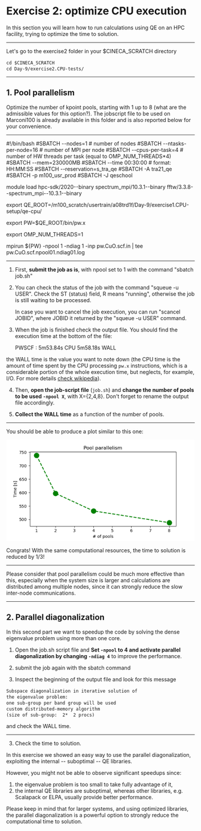 # Exercise 2: optimize CPU execution

In this section you will learn how to run calculations using QE on an HPC facility,
trying to optimize the time to solution. 

------------------------------------------------------------------------

Let's go to the exercise2 folder in your $CINECA_SCRATCH directory

~~~~~{.bash}
cd $CINECA_SCRATCH  
cd Day-9/exercise2.CPU-tests/
~~~~~

------------------------------------------------------------------------

## 1. Pool parallelism

Optimize the number of kpoint pools, starting with 1 up to 8 (what are the admissible values for this option?). 
The jobscript file to be used on Marconi100 is already available in this folder and is also reported below for your convenience.

------------------------------------------------------------------------

#!/bin/bash
#SBATCH --nodes=1              # number of nodes
#SBATCH --ntasks-per-node=16   # number of MPI per node
#SBATCH --cpus-per-task=4      # number of HW threads per task (equal to OMP_NUM_THREADS*4)
#SBATCH --mem=230000MB
#SBATCH --time 00:30:00        # format: HH:MM:SS
#SBATCH --reservation=s_tra_qe
#SBATCH -A tra21_qe
#SBATCH -p m100_usr_prod 
#SBATCH -J qeschool

module load    hpc-sdk/2020--binary    spectrum_mpi/10.3.1--binary   fftw/3.3.8--spectrum_mpi--10.3.1--binary  

export QE_ROOT=/m100_scratch/usertrain/a08trd1f/Day-9/exercise1.CPU-setup/qe-cpu/

export PW=$QE_ROOT/bin/pw.x

export OMP_NUM_THREADS=1

mpirun  ${PW} -npool 1 -ndiag 1 -inp pw.CuO.scf.in | tee pw.CuO.scf.npool01.ndiag01.log 

------------------------------------------------------------------------

1. First, **submit the job as is**, with npool set to 1 with the command  "sbatch job.sh"

2. You can check the status of the job with the command "squeue  -u USER". 
   Check the ST (status) field, R means "running", otherwise the job is still waiting to be processed.

   In case you want to cancel the job execution, you can run "scancel JOBID", where JOBID it returned by the "squeue  -u USER" command.

3. When the job is finished check the output file. You should find the execution time at the bottom of the file:

    PWSCF        :   5m53.84s CPU   5m58.18s WALL

the WALL time is the value you want to note down 
(the CPU time is the amount of time spent by the CPU processing `pw.x` 
instructions, which is a considerable portion of the whole execution time,
but neglects, for example, I/O. 
For more details [check wikipedia](https://en.wikipedia.org/wiki/CPU_time)).

4. Then, **open the job-script file** (`job.sh`) and **change the number of pools to be used `-npool X`**, with X={2,4,8}. Don't forget to rename the output file accordingly.

3. **Collect the WALL time** as a function of the number of pools.

------------------------------------------------------------------------

You should be able to produce a plot similar to this one:

![](pool.png)

Congrats! With the same computational resources, the time to solution is reduced by 1/3!

------------------------------------------------------------------------

Please consider that pool parallelism could be much more effective than this, especially when the system size is larger and calculations are distributed among multiple nodes, 
since it can strongly reduce the slow inter-node communications.

------------------------------------------------------------------------

## 2. Parallel diagonalization

In this second part we want to speedup the code by solving the dense eigenvalue problem using more than one core. 

1. Open the job.sh script file and **Set `-npool` to 4 and activate parallel diagonalization by changing `-ndiag 4`** to improve the performance.

2. submit the job again with the sbatch command

3. Inspect the beginning of the output file and look for this message

```
Subspace diagonalization in iterative solution of 
the eigenvalue problem:
one sub-group per band group will be used
custom distributed-memory algorithm 
(size of sub-group:  2*  2 procs)
```

and check the WALL time.

------------------------------------------------------------------------

3. Check the time to solution. 

In this exercise we showed an easy way to use the parallel diagonalization, exploiting the internal -- suboptimal -- QE libraries. 

However, you might not be able to observe significant speedups since:

1. the eigenvalue problem is too small to take fully advantage of it,
2. the internal QE libraries are suboptimal, whereas other libraries, e.g. Scalapack or ELPA, usually provide better performance. 

Please keep in mind that for larger systems, and using optimized libraries, the parallel diagonalization is a powerful option to strongly reduce the computational time to solution. 

